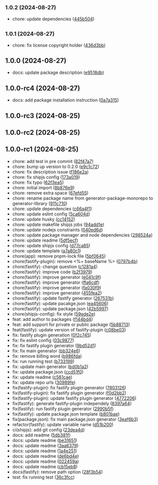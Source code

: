 ## <small>1.0.2 (2024-08-27)</small>

* chore: update dependencies ([445b504](https://github.com/12deg/generator-12deg-library/commit/445b504))



## <small>1.0.1 (2024-08-27)</small>

* chore: fix license copyright holder ([436d3bb](https://github.com/12deg/generator-12deg-library/commit/436d3bb))



## 1.0.0 (2024-08-27)

* docs: update package description ([e9518db](https://github.com/12deg/generator-12deg-library/commit/e9518db))



## 1.0.0-rc4 (2024-08-27)

* docs: add package installation instruction ([0a7a315](https://github.com/12deg/generator-12deg-library/commit/0a7a315))



## 1.0.0-rc3 (2024-08-25)




## 1.0.0-rc2 (2024-08-25)




## 1.0.0-rc1 (2024-08-25)

* chore: add test in pre commit ([82f47a7](https://github.com/12deg/generator-12deg-library/commit/82f47a7))
* chore: bump up version to 0.2.0 ([e9c1c72](https://github.com/12deg/generator-12deg-library/commit/e9c1c72))
* chore: fix description issue ([f186e2a](https://github.com/12deg/generator-12deg-library/commit/f186e2a))
* chore: fix shipjs config ([173a019](https://github.com/12deg/generator-12deg-library/commit/173a019))
* chore: fix typo ([62f3ea5](https://github.com/12deg/generator-12deg-library/commit/62f3ea5))
* chore: initial import ([8b876e9](https://github.com/12deg/generator-12deg-library/commit/8b876e9))
* chore: remove extra space ([67efd55](https://github.com/12deg/generator-12deg-library/commit/67efd55))
* chore: rename package name from generator-package-monorepo to generator-library ([911c710](https://github.com/12deg/generator-12deg-library/commit/911c710))
* chore: update dependencies ([c66a4f1](https://github.com/12deg/generator-12deg-library/commit/c66a4f1))
* chore: update eslint config ([5ca604d](https://github.com/12deg/generator-12deg-library/commit/5ca604d))
* chore: update husky ([cc14152](https://github.com/12deg/generator-12deg-library/commit/cc14152))
* chore: update makefile shipjs jobs ([94add1e](https://github.com/12deg/generator-12deg-library/commit/94add1e))
* chore: update nodejs constraints ([040ed6d](https://github.com/12deg/generator-12deg-library/commit/040ed6d))
* chore: update package manager and node dependencies ([298524a](https://github.com/12deg/generator-12deg-library/commit/298524a))
* chore: update readme ([5df5ecf](https://github.com/12deg/generator-12deg-library/commit/5df5ecf))
* chore: update shipjs config ([d77ca85](https://github.com/12deg/generator-12deg-library/commit/d77ca85))
* chore: update template ([a7a80c1](https://github.com/12deg/generator-12deg-library/commit/a7a80c1))
* chore(app): remove pnpm-lock file ([5bf0645](https://github.com/12deg/generator-12deg-library/commit/5bf0645))
* chore(fastify-plugin): remove <%= baseName %> ([0797b4b](https://github.com/12deg/generator-12deg-library/commit/0797b4b))
* chore(fastify): change question ([c1281a4](https://github.com/12deg/generator-12deg-library/commit/c1281a4))
* chore(fastify): improve code ([b2f3979](https://github.com/12deg/generator-12deg-library/commit/b2f3979))
* chore(fastify): improve generator ([e041c9f](https://github.com/12deg/generator-12deg-library/commit/e041c9f))
* chore(fastify): improve generator ([ffa6cdf](https://github.com/12deg/generator-12deg-library/commit/ffa6cdf))
* chore(fastify): improve generator ([fa030f9](https://github.com/12deg/generator-12deg-library/commit/fa030f9))
* chore(fastify): improve generator ([455fea2](https://github.com/12deg/generator-12deg-library/commit/455fea2))
* chore(fastify): update fastify generator ([267531b](https://github.com/12deg/generator-12deg-library/commit/267531b))
* chore(fastify): update pacakge.json ([ea45606](https://github.com/12deg/generator-12deg-library/commit/ea45606))
* chore(fastify): update package.json ([42b5997](https://github.com/12deg/generator-12deg-library/commit/42b5997))
* chore(shipjs-config): fix style ([59ede2e](https://github.com/12deg/generator-12deg-library/commit/59ede2e))
* feat: add author to packages ([f144bd4](https://github.com/12deg/generator-12deg-library/commit/f144bd4))
* feat: add support for private or public package ([5b88713](https://github.com/12deg/generator-12deg-library/commit/5b88713))
* feat(fastify): update version of fastify-plugin ([c08be03](https://github.com/12deg/generator-12deg-library/commit/c08be03))
* fix: fastify plugin generation ([0f2c745](https://github.com/12deg/generator-12deg-library/commit/0f2c745))
* fix: fix eslint config ([03c9877](https://github.com/12deg/generator-12deg-library/commit/03c9877))
* fix: fix fastify plugin generator ([9bd52d1](https://github.com/12deg/generator-12deg-library/commit/9bd52d1))
* fix: fix main generator ([bb324e6](https://github.com/12deg/generator-12deg-library/commit/bb324e6))
* fix: remove billing word ([b986fda](https://github.com/12deg/generator-12deg-library/commit/b986fda))
* fix: run running test ([b733199](https://github.com/12deg/generator-12deg-library/commit/b733199))
* fix: update main generator ([bd0b1a2](https://github.com/12deg/generator-12deg-library/commit/bd0b1a2))
* fix: update package.json ([ccd51f0](https://github.com/12deg/generator-12deg-library/commit/ccd51f0))
* fix: update readme ([c561cae](https://github.com/12deg/generator-12deg-library/commit/c561cae))
* fix: update repo urls ([30989fe](https://github.com/12deg/generator-12deg-library/commit/30989fe))
* fix(fastify-plugin): fix fastify plugin generator ([7803126](https://github.com/12deg/generator-12deg-library/commit/7803126))
* fix(fastify-plugin): fix fastify plugin generator ([f0d2bb2](https://github.com/12deg/generator-12deg-library/commit/f0d2bb2))
* fix(fastify-plugin): update fastify plugin generator ([4772206](https://github.com/12deg/generator-12deg-library/commit/4772206))
* fix(fastify): generate fastify-plugin independely ([8397a64](https://github.com/12deg/generator-12deg-library/commit/8397a64))
* fix(fastify): run fastify plugin generator ([2990b5f](https://github.com/12deg/generator-12deg-library/commit/2990b5f))
* fix(fastify): update package.json template ([b801bae](https://github.com/12deg/generator-12deg-library/commit/b801bae))
* fix(package.json): fix main package.json generator ([3eaf6b3](https://github.com/12deg/generator-12deg-library/commit/3eaf6b3))
* refactor(fastify): update variable name ([d51b200](https://github.com/12deg/generator-12deg-library/commit/d51b200))
* ci(shipjs): add git config ([23dea4d](https://github.com/12deg/generator-12deg-library/commit/23dea4d))
* docs: add readme ([5db381f](https://github.com/12deg/generator-12deg-library/commit/5db381f))
* docs: update readme ([be31651](https://github.com/12deg/generator-12deg-library/commit/be31651))
* docs: update readme ([3aa6379](https://github.com/12deg/generator-12deg-library/commit/3aa6379))
* docs: update readme ([1a4e251](https://github.com/12deg/generator-12deg-library/commit/1a4e251))
* docs: update readme ([de6bd4e](https://github.com/12deg/generator-12deg-library/commit/de6bd4e))
* docs: update readme ([022459a](https://github.com/12deg/generator-12deg-library/commit/022459a))
* docs: update readme ([cb15eb8](https://github.com/12deg/generator-12deg-library/commit/cb15eb8))
* docs(fastify): remove path option ([28f3b54](https://github.com/12deg/generator-12deg-library/commit/28f3b54))
* test: fix running test ([36c3fcc](https://github.com/12deg/generator-12deg-library/commit/36c3fcc))



